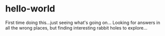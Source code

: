 # hello-world
First time doing this...just seeing what's going on...
Looking for answers in all the wrong places, but finding interesting rabbit holes to explore...
